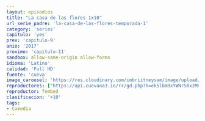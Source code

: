 ```yaml
---
layout: episodios
title: "La casa de las flores 1x10"
url_serie_padre: 'la-casa-de-las-flores-temporada-1'
category: 'series'
capitulo: 'yes'
prev: 'capitulo-9'
anio: '2017'
proximo: 'capitulo-11'
sandbox: allow-same-origin allow-forms
idioma: 'Latino'
calidad: 'Full HD'
fuente: 'cueva'
image_carousel: 'https://res.cloudinary.com/imbriitneysam/image/upload/v1546638640/casa-papel-1-poster-min.jpg'
reproductores: ["https://api.cuevana3.io/rr/gd.php?h=ek5lbm9xYWNrS0xJMVp5b21KREk0dFBLbjVkaHhkRGdrOG1jbnBpUnhhS1ZtSU43YWNPcXFMeWNySUNmbEtMTXRLbUtZNS9hMk1iZTFJRm9hTVBVdE5hU3FadVkyUT09"]
reproductor: fembed
clasificacion: '+10'
tags:
- Comedia
---
```












